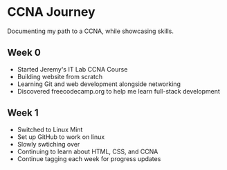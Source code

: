 # CCNA Journey

Documenting my path to a CCNA, while showcasing skills.

## Week 0
- Started Jeremy's IT Lab CCNA Course
- Building website from scratch
- Learning Git and web development alongside networking
- Discovered freecodecamp.org to help me learn full-stack development

## Week 1
- Switched to Linux Mint
- Set up GitHub to work on linux
- Slowly swtiching over
- Continuing to learn about HTML, CSS, and CCNA
- Continue tagging each week for progress updates